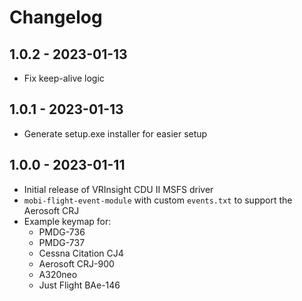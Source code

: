 # Changelog

## 1.0.2 - 2023-01-13
- Fix keep-alive logic

## 1.0.1 - 2023-01-13
- Generate setup.exe installer for easier setup

## 1.0.0 - 2023-01-11
- Initial release of VRInsight CDU II MSFS driver
- `mobi-flight-event-module` with custom `events.txt` to support the Aerosoft CRJ
- Example keymap for:
  - PMDG-736
  - PMDG-737
  - Cessna Citation CJ4
  - Aerosoft CRJ-900
  - A320neo
  - Just Flight BAe-146
